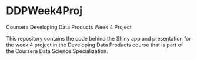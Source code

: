 # DDPWeek4Proj
Coursera Developing Data Products Week 4 Project

This repository contains the code behind the Shiny app and presentation for the week 4 project in the Developing Data Products course that is part of the Coursera Data Science Specialization.
